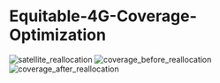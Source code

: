 # Equitable-4G-Coverage-Optimization

![satellite_reallocation](https://github.com/saduri2004/Equitable-4G-Coverage-Optimization/assets/113476494/02bef6f1-5d78-4253-9a24-c597a70e1d47)
![coverage_before_reallocation](https://github.com/saduri2004/Equitable-4G-Coverage-Optimization/assets/113476494/7051fbea-6ae5-4c2b-b9fa-d39ffc318ffc)
![coverage_after_reallocation](https://github.com/saduri2004/Equitable-4G-Coverage-Optimization/assets/113476494/0a411ecf-7bef-4eb4-a4b3-cce0edb6d1f1)
